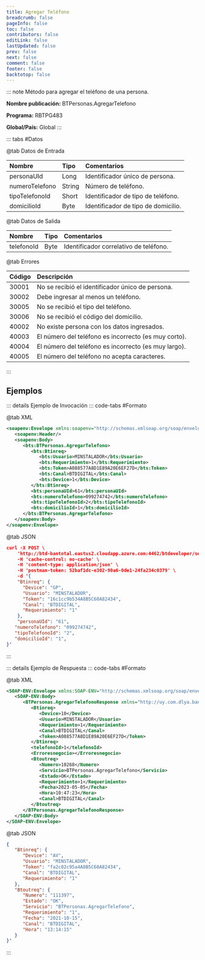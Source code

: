 ```yaml
---
title: Agregar Teléfono
breadcrumb: false
pageInfo: false
toc: false
contributors: false
editLink: false
lastUpdated: false
prev: false
next: false
comment: false
footer: false
backtotop: false
---
```


<!-- ABRE DATOS DEL MÉTODO -->
::: note Método para agregar el teléfono de una persona.

**Nombre publicación:** BTPersonas.AgregarTelefono

**Programa:** RBTPG483

**Global/País:** Global
:::
<!-- CIERRA DATOS DEL MÉTODO -->

<!-- ABRE TABLA DE DATOS -->
::: tabs #Datos 

@tab Datos de Entrada

Nombre | Tipo | Comentarios
:--------- | :--------- | :---------
personaUId | Long | Identificador único de persona.
numeroTelefono | String | Número de teléfono.
tipoTelefonoId | Short | Identificador de tipo de teléfono.
domicilioId | Byte | Identificador de tipo de domicilio.

@tab Datos de Salida

Nombre | Tipo | Comentarios
:--------- | :----------- | :-----------
telefonoId | Byte | Identificador correlativo de teléfono.

@tab Errores

Código | Descripción
:--------- | :-----------
30001 | No se recibió el identificador único de persona.
30002 | Debe ingresar al menos un teléfono.
30005 | No se recibió el tipo del teléfono.
30006 | No se recibió el código del domicilio.
40002 | No existe persona con los datos ingresados.
40003 | El número del teléfono es incorrecto (es muy corto).
40004 | El número del teléfono es incorrecto (es muy largo).
40005 | El número del teléfono no acepta caracteres.
::: 
<!-- CIERRA TABLA DE DATOS -->

## **Ejemplos**

<!-- ABRE EJEMPLO DE INVOCACIÓN -->
::: details Ejemplo de Invocación 
::: code-tabs #Formato

@tab XML
```xml
<soapenv:Envelope xmlns:soapenv="http://schemas.xmlsoap.org/soap/envelope/" xmlns:bts="http://uy.com.dlya.bantotal/BTSOA/">
   <soapenv:Header/>
   <soapenv:Body>
      <bts:BTPersonas.AgregarTelefono>
         <bts:Btinreq>
            <bts:Usuario>MINSTALADOR</bts:Usuario>
            <bts:Requerimiento>1</bts:Requerimiento>
            <bts:Token>A088577A8D1E89A20E6EF27D</bts:Token>
            <bts:Canal>BTDIGITAL</bts:Canal>
            <bts:Device>1</bts:Device>
         </bts:Btinreq>
         <bts:personaUId>61</bts:personaUId>
         <bts:numeroTelefono>099274742</bts:numeroTelefono>
         <bts:tipoTelefonoId>2</bts:tipoTelefonoId>
         <bts:domicilioId>1</bts:domicilioId>
      </bts:BTPersonas.AgregarTelefono>
   </soapenv:Body>
</soapenv:Envelope>
```

@tab JSON
```json
curl -X POST \
	'http://btd-bantotal.eastus2.cloudapp.azure.com:4462/btdeveloper/servlet/com.dlya.bantotal.odwsbt_BTPersonas?AgregarTelefono' \
	-H 'cache-control: no-cache' \
	-H 'content-type: application/json' \
	-H 'postman-token: 52baf1dc-e302-90a6-0de1-24fa234c0379' \
	-d '{
	"Btinreq": {
	  "Device": "GP",
	  "Usuario": "MINSTALADOR",
	  "Token": "16c1cc9b534A8B5C60A82434",
	  "Canal": "BTDIGITAL",
	  "Requerimiento": "1"
	},
	"personaUId": "61",
   "numeroTelefono": "099274742",
   "tipoTelefonoId": "2",
   "domicilioId": "1",
}'
```
:::
<!-- CIERRA EJEMPLO DE INVOCACIÓN -->

<!-- ABRE EJEMPLO DE RESPUESTA -->
::: details Ejemplo de Respuesta 
::: code-tabs #Formato

@tab XML
```xml
<SOAP-ENV:Envelope xmlns:SOAP-ENV="http://schemas.xmlsoap.org/soap/envelope/" xmlns:xsd="http://www.w3.org/2001/XMLSchema" xmlns:SOAP-ENC="http://schemas.xmlsoap.org/soap/encoding/" xmlns:xsi="http://www.w3.org/2001/XMLSchema-instance">
   <SOAP-ENV:Body>
      <BTPersonas.AgregarTelefonoResponse xmlns="http://uy.com.dlya.bantotal/BTSOA/">
         <Btinreq>
            <Device>10</Device>
            <Usuario>MINSTALADOR</Usuario>
            <Requerimiento>1</Requerimiento>
            <Canal>BTDIGITAL</Canal>
            <Token>A088577A8D1E89A20E6EF27D</Token>
         </Btinreq>
         <telefonoId>1</telefonoId>
         <Erroresnegocio></Erroresnegocio>
         <Btoutreq>
            <Numero>10268</Numero>
            <Servicio>BTPersonas.AgregarTelefono</Servicio>
            <Estado>OK</Estado>
            <Requerimiento>1</Requerimiento>
            <Fecha>2023-05-05</Fecha>
            <Hora>10:47:23</Hora>
            <Canal>BTDIGITAL</Canal>
         </Btoutreq>
      </BTPersonas.AgregarTelefonoResponse>
   </SOAP-ENV:Body>
</SOAP-ENV:Envelope>
```

@tab JSON
```json
{
   "Btinreq": {
      "Device": "AV",
      "Usuario": "MINSTALADOR",
      "Token": "fa2c02c95a4A8B5C60A82434",
      "Canal": "BTDIGITAL",
      "Requerimiento": "1"
   },
   "Btoutreq": {
      "Numero": "111397",
      "Estado": "OK",
      "Servicio": "BTPersonas.AgregarTelefono",
      "Requerimiento": "1",
      "Fecha": "2021-10-15",
      "Canal": "BTDIGITAL",
      "Hora": "13:14:15"
   }
}'
```
::: 
<!-- CIERRA EJEMPLO DE RESPUESTA -->
